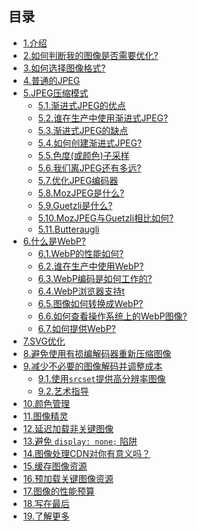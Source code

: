 <details open>
    <summary style="display: block;"><h2>目录</h2></summary>
    <p></p>
    <ul>
        <li><a href="ch1.html">1.介绍</a></li>
        <li><a href="ch2.html">2.如何判断我的图像是否需要优化?</a></li>
        <li><a href="ch3.html">3.如何选择图像格式?</a></li>
        <li><a href="ch4.html">4.普通的JPEG</a></li>
        <li><a href="ch5.html">5.JPEG压缩模式</a>
            <ul>
                <li><a href="ch5.html#the-advantages-of-progressive-jpegs">5.1.渐进式JPEG的优点</a></li>
                <li><a href="ch5.html#whos-using-progressive-jpegs-in-production">5.2.谁在生产中使用渐进式JPEG?</a></li>
                <li><a href="ch5.html#the-disadvantages-of-progressive-jpegs">5.3.渐进式JPEG的缺点</a></li>
                <li><a href="ch5.html#how-to-create-progressive-jpegs">5.4.如何创建渐进式JPEG?</a></li>
                <li><a href="ch5.html#chroma-subsampling">5.5.色度(或颜色)子采样</a></li>
                <li><a href="ch5.html#how-far-have-we-come-from-the-jpeg">5.6.我们离JPEG还有多远?</a></li>
                <li><a href="ch5.html#optimizing-jpeg-encoders">5.7.优化JPEG编码器</a></li>
                <li><a href="ch5.html#what-is-mozjpeg">5.8.MozJPEG是什么?</a></li>
                <li><a href="ch5.html#what-is-guetzli">5.9.Guetzli是什么?</a></li>
                <li><a href="ch5.html#mozjpeg-vs-guetzli">5.10.MozJPEG与Guetzli相比如何?</a></li>
                <li><a href="ch5.html#butteraugli">5.11.Butteraugli</a></li>
            </ul>
        </li>
        <li><a href="ch6.html">6.什么是WebP?</a>
            <ul>
                <li><a href="ch6.html#how-does-webp-perform">6.1.WebP的性能如何?</a></li>
                <li><a href="ch6.html#whos-using-webp-in-production">6.2.谁在生产中使用WebP?</a></li>
                <li><a href="ch6.html#how-does-webp-encoding-work">6.3.WebP编码是如何工作的?</a></li>
                <li><a href="ch6.html#webp-browser-support">6.4.WebP浏览器支持t</a></li>
                <li><a href="ch6.html#how-do-i-convert-to-webp">6.5.图像如何转换成WebP?</a></li>
                <li><a href="ch6.html#how-do-i-view-webp-on-my-os">6.6.如何查看操作系统上的WebP图像?</a></li>
                <li><a href="ch6.html#how-do-i-serve-webp">6.7.如何提供WebP?</a></li>
            </ul>
        </li>
        <li><a href="ch7.html">7.SVG优化</a></li>
        <li><a href="ch8.html">8.避免使用有损编解码器重新压缩图像</a></li>
        <li><a href="ch9.html">9.减少不必要的图像解码并调整成本</a>
            <ul>
                <li><a href="ch9.html#delivering-hidpi-with-srcset">9.1.使用<code>srcset</code>提供高分辨率图像</a></li>
                <li><a href="ch9.html#art-direction">9.2.艺术指导</a></li>
            </ul>
        </li>
        <li><a href="ch10.html">10.颜色管理</a></li>
        <li><a href="ch11.html">11.图像精灵</a></li>
        <li><a href="ch12.html">12.延迟加载非关键图像</a></li>
        <li><a href="ch13.html">13.避免 <code>display: none;</code> 陷阱</a></li>
        <li><a href="ch14.html">14.图像处理CDN对你有意义吗？</a></li>
        <li><a href="ch15.html">15.缓存图像资源</a></li>
        <li><a href="ch16.html">16.预加载关键图像资源</a></li>
        <li><a href="ch17.html">17.图像的性能预算</a></li>
        <li><a href="ch18.html">18.写在最后</a></li>
        <li><a href="ch19.html">19.了解更多</a></li>
    </ul>
    <p></p>
</details>